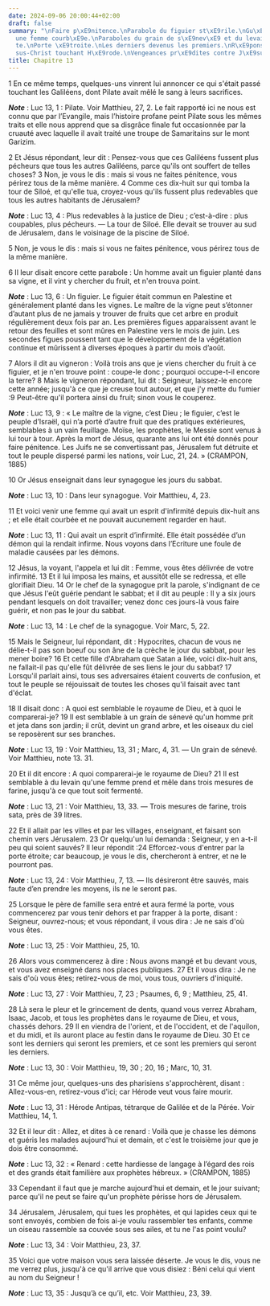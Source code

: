 ```yaml
---
date: 2024-09-06 20:00:44+02:00
draft: false
summary: "\nFaire p\xE9nitence.\nParabole du figuier st\xE9rile.\nGu\xE9rison d\u2019\
  une femme courb\xE9e.\nParaboles du grain de s\xE9nev\xE9 et du levain dans la p\xE2\
  te.\nPorte \xE9troite.\nLes derniers devenus les premiers.\nR\xE9ponse de J\xE9\
  sus-Christ touchant H\xE9rode.\nVengeances pr\xE9dites contre J\xE9sus-Christ.\n"
title: Chapitre 13
---
```





1 En ce même temps, quelques-uns vinrent lui annoncer ce qui s'était passé touchant les Galiléens, dont Pilate avait mêlé le sang à leurs sacrifices.

***Note*** :  Luc 13, 1 : Pilate. Voir Matthieu, 27, 2. Le fait rapporté ici ne nous est connu que par l’Evangile, mais l’histoire profane peint Pilate sous les mêmes traits et elle nous apprend que sa disgrâce finale fut occasionnée par la cruauté avec laquelle il avait traité une troupe de Samaritains sur le mont Garizim.


2 Et Jésus répondant, leur dit : Pensez-vous que ces Galiléens fussent plus pécheurs que tous les autres Galiléens, parce qu'ils ont souffert de telles choses? 3 Non, je vous le dis : mais si vous ne faites pénitence, vous périrez tous de la même manière. 4 Comme ces dix-huit sur qui tomba la tour de Siloé, et qu'elle tua, croyez-vous qu'ils fussent plus redevables que tous les autres habitants de Jérusalem?

***Note*** :  Luc 13, 4 : Plus redevables à la justice de Dieu ; c’est-à-dire : plus coupables, plus pécheurs. ― La tour de Siloé. Elle devait se trouver au sud de Jérusalem, dans le voisinage de la piscine de Siloé.

5 Non, je vous le dis : mais si vous ne faites pénitence, vous périrez tous de la même manière.


6 Il leur disait encore cette parabole : Un homme avait un figuier planté dans sa vigne, et il vint y chercher du fruit, et n'en trouva point.

***Note*** :  Luc 13, 6 : Un figuier. Le figuier était commun en Palestine et généralement planté dans les vignes. Le maître de la vigne peut s’étonner d’autant plus de ne jamais y trouver de fruits que cet arbre en produit régulièrement deux fois par an. Les premières figues apparaissent avant le retour des feuilles et sont mûres en Palestine vers le mois de juin. Les secondes figues poussent tant que le développement de la végétation continue et mûrissent à diverses époques à partir du mois d’août.

7 Alors il dit au vigneron : Voilà trois ans que je viens chercher du fruit à ce figuier, et je n'en trouve point : coupe-le donc ; pourquoi occupe-t-il encore la terre? 8 Mais le vigneron répondant, lui dit : Seigneur, laissez-le encore cette année; jusqu'à ce que je creuse tout autour, et que j'y mette du fumier :9 Peut-être qu'il portera ainsi du fruit; sinon vous le couperez.

***Note*** :  Luc 13, 9 : « Le maître de la vigne, c’est Dieu ; le figuier, c’est le peuple d’Israël, qui n’a porté d’autre fruit que des pratiques extérieures, semblables à un vain feuillage. Moïse, les prophètes, le Messie sont venus à lui tour à tour. Après la mort de Jésus, quarante ans lui ont été donnés pour faire pénitence. Les Juifs ne se convertissant pas, Jérusalem fut détruite et tout le peuple dispersé parmi les nations, voir Luc, 21, 24. » (CRAMPON, 1885)


10 Or Jésus enseignait dans leur synagogue les jours du sabbat.

***Note*** :  Luc 13, 10 : Dans leur synagogue. Voir Matthieu, 4, 23.

11 Et voici venir une femme qui avait un esprit d'infirmité depuis dix-huit ans ; et elle était courbée et ne pouvait aucunement regarder en haut.

***Note*** :  Luc 13, 11 : Qui avait un esprit d’infirmité. Elle était possédée d’un démon qui la rendait infirme. Nous voyons dans l’Ecriture une foule de maladie causées par les démons.

12 Jésus, la voyant, l'appela et lui dit : Femme, vous êtes délivrée de votre infirmité. 13 Et il lui imposa les mains, et aussitôt elle se redressa, et elle glorifiait Dieu. 14 Or le chef de la synagogue prit la parole, s'indignant de ce que Jésus l'eût guérie pendant le sabbat; et il dit au peuple : Il y a six jours pendant lesquels on doit travailler; venez donc ces jours-là vous faire guérir, et non pas le jour du sabbat.

***Note*** :  Luc 13, 14 : Le chef de la synagogue. Voir Marc, 5, 22.

15 Mais le Seigneur, lui répondant, dit : Hypocrites, chacun de vous ne délie-t-il pas son boeuf ou son âne de la crèche le jour du sabbat, pour les mener boire? 16 Et cette fille d'Abraham que Satan a liée, voici dix-huit ans, ne fallait-il pas qu'elle fût délivrée de ses liens le jour du sabbat? 17 Lorsqu'il parlait ainsi, tous ses adversaires étaient couverts de confusion, et tout le peuple se réjouissait de toutes les choses qu'il faisait avec tant d'éclat.


18 Il disait donc : A quoi est semblable le royaume de Dieu, et à quoi le comparerai-je? 19 Il est semblable à un grain de sénevé qu'un homme prit et jeta dans son jardin; il crût, devint un grand arbre, et les oiseaux du ciel se reposèrent sur ses branches.

***Note*** :  Luc 13, 19 : Voir Matthieu, 13, 31 ; Marc, 4, 31. ― Un grain de sénevé. Voir Matthieu, note 13. 31.


20 Et il dit encore : A quoi comparerai-je le royaume de Dieu? 21 Il est semblable à du levain qu'une femme prend et mêle dans trois mesures de farine, jusqu'à ce que tout soit fermenté.

***Note*** :  Luc 13, 21 : Voir Matthieu, 13, 33. ― Trois mesures de farine, trois sata, près de 39 litres.


22 Et il allait par les villes et par les villages, enseignant, et faisant son chemin vers Jérusalem. 23 Or quelqu'un lui demanda : Seigneur, y en a-t-il peu qui soient sauvés? Il leur répondit :24 Efforcez-vous d'entrer par la porte étroite; car beaucoup, je vous le dis, chercheront à entrer, et ne le pourront pas.

***Note*** :  Luc 13, 24 : Voir Matthieu, 7, 13. ― Ils désireront être sauvés, mais faute d’en prendre les moyens, ils ne le seront pas.

25 Lorsque le père de famille sera entré et aura fermé la porte, vous commencerez par vous tenir dehors et par frapper à la porte, disant : Seigneur, ouvrez-nous; et vous répondant, il vous dira : Je ne sais d'où vous êtes.

***Note*** :  Luc 13, 25 : Voir Matthieu, 25, 10.

26 Alors vous commencerez à dire : Nous avons mangé et bu devant vous, et vous avez enseigné dans nos places publiques. 27 Et il vous dira : Je ne sais d'où vous êtes; retirez-vous de moi, vous tous, ouvriers d'iniquité.

***Note*** :  Luc 13, 27 : Voir Matthieu, 7, 23 ; Psaumes, 6, 9 ; Matthieu, 25, 41.

28 Là sera le pleur et le grincement de dents, quand vous verrez Abraham, Isaac, Jacob, et tous les prophètes dans le royaume de Dieu, et vous, chassés dehors. 29 Il en viendra de l'orient, et de l'occident, et de l'aquilon, et du midi, et ils auront place au festin dans le royaume de Dieu. 30 Et ce sont les derniers qui seront les premiers, et ce sont les premiers qui seront les derniers.

***Note*** :  Luc 13, 30 : Voir Matthieu, 19, 30 ; 20, 16 ; Marc, 10, 31.


31 Ce même jour, quelques-uns des pharisiens s'approchèrent, disant : Allez-vous-en, retirez-vous d'ici; car Hérode veut vous faire mourir.

***Note*** :  Luc 13, 31 : Hérode Antipas, tétrarque de Galilée et de la Pérée. Voir Matthieu, 14, 1.

32 Et il leur dit : Allez, et dites à ce renard : Voilà que je chasse les démons et guéris les malades aujourd'hui et demain, et c'est le troisième jour que je dois être consommé.

***Note*** :  Luc 13, 32 : « Renard : cette hardiesse de langage à l’égard des rois et des grands était familière aux prophètes hébreux. » (CRAMPON, 1885)

33 Cependant il faut que je marche aujourd'hui et demain, et le jour suivant; parce qu'il ne peut se faire qu'un prophète périsse hors de Jérusalem.


34 Jérusalem, Jérusalem, qui tues les prophètes, et qui lapides ceux qui te sont envoyés, combien de fois ai-je voulu rassembler tes enfants, comme un oiseau rassemble sa couvée sous ses ailes, et tu ne l'as point voulu?

***Note*** :  Luc 13, 34 : Voir Matthieu, 23, 37.

35 Voici que votre maison vous sera laissée déserte. Je vous le dis, vous ne me verrez plus, jusqu'à ce qu'il arrive que vous disiez : Béni celui qui vient au nom du Seigneur !

***Note*** :  Luc 13, 35 : Jusqu’à ce qu’il, etc. Voir Matthieu, 23, 39.

